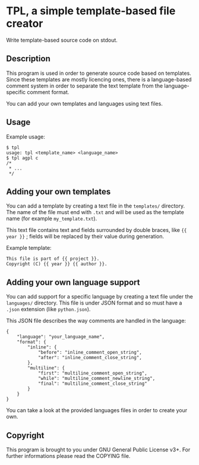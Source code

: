 # TPL, a simple template-based file creator

Write template-based source code on stdout.

## Description

This program is used in order to generate source code based on templates. Since
these templates are mostly licencing ones, there is a language-based comment
system in order to separate the text template from the language-specific
comment format.

You can add your own templates and languages using text files.

## Usage

Example usage:

    $ tpl
    usage: tpl <template_name> <language_name>
    $ tpl agpl c
    /*
     * ...
     */

## Adding your own templates

You can add a template by creating a text file in the `templates/` directory.
The name of the file must end with `.txt` and will be used as the template
name (for example `my_template.txt`).

This text file contains text and fields surrounded by double braces, like
`{{ year }}` ; fields will be replaced by their value during generation.

Example template:

    This file is part of {{ project }}.
    Copyright (C) {{ year }} {{ author }}.

## Adding your own language support

You can add support for a specific language by creating a text file under the
`languages/` directory. This file is under JSON format and so must have a
`.json` extension (like `python.json`).

This JSON file describes the way comments are handled in the language:

    {
        "language": "your_language_name",
        "format": {
            "inline": {
                "before": "inline_comment_open_string",
                "after": "inline_comment_close_string",
            },
            "multiline": {
                "first": "multiline_comment_open_string",
                "while": "multiline_comment_newline_string",
                "final": "multiline_comment_close_string"
            }
        }
    }

You can take a look at the provided languages files in order to create your
own.

## Copyright

This program is brought to you under GNU General Public License v3+. For
further informations please read the COPYING file.
